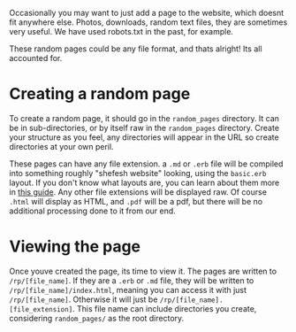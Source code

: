 Occasionally you may want to just add a page to the website, which doesnt fit anywhere else. Photos, downloads, random text files, they are sometimes very useful. We have used robots.txt in the past, for example.

These random pages could be any file format, and thats alright! Its all accounted for.

# Creating a random page

To create a random page, it should go in the `random_pages` directory. It can be in sub-directories, or by itself raw in the `random_pages` directory. Create your structure as you feel, any directories will appear in the URL so create directories at your own peril.

These pages can have any file extension. a `.md` or `.erb` file will be compiled into something roughly "shefesh website" looking, using the `basic.erb` layout. If you don't know what layouts are, you can learn about them more in [this guide](./Nanoc_Quickstart_for_Sinatra_users). Any other file extensions will be displayed raw. Of course `.html` will display as HTML, and `.pdf` will be a pdf, but there will be no additional processing done to it from our end.

# Viewing the page

Once youve created the page, its time to view it. The pages are written to `/rp/[file_name]`. If they are a `.erb` or `.md` file, they will be written to `/rp/[file_name]/index.html`, meaning you can access it with just `/rp/[file_name]`. Otherwise it will just be `/rp/[file_name].[file_extension]`. This file name can include directories you create, considering `random_pages/` as the root directory.